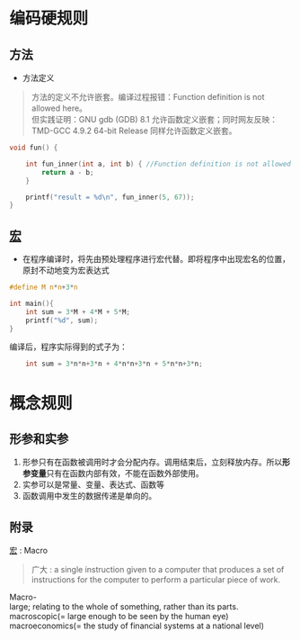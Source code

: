 # 编码硬规则
## 方法

- 方法定义
> 方法的定义不允许嵌套。编译过程报错：Function definition is not allowed here。   
但实践证明：GNU gdb (GDB) 8.1 允许函数定义嵌套；同时网友反映：TMD-GCC 4.9.2 64-bit Release 同样允许函数定义嵌套。

``` C
void fun() {

    int fun_inner(int a, int b) { //Function definition is not allowed here.
        return a - b;
    }

    printf("result = %d\n", fun_inner(5, 67));
}
```


## [宏](#宏)

- 在程序编译时，将先由预处理程序进行宏代替。即将程序中出现宏名的位置，原封不动地变为宏表达式  
``` C
#define M n*n+3*n

int main(){
    int sum = 3*M + 4*M + 5*M;
    printf("%d", sum);
}
```  
编译后，程序实际得到的式子为：
``` C
    int sum = 3*n*n+3*n + 4*n*n+3*n + 5*n*n+3*n;
```

# 概念规则
## 形参和实参
1) 形参只有在函数被调用时才会分配内存。调用结束后，立刻释放内存。所以**形参变量**只有在函数内部有效，不能在函数外部使用。
2) 实参可以是常量、变量、表达式、函数等
3) 函数调用中发生的数据传递是单向的。


## 附录
[宏](@宏) : Macro  
> 广大 : a single instruction given to a computer that produces a set of instructions for the computer to perform a particular piece of work.  

Macro-  
large; relating to the whole of something, rather than its parts.  
macroscopic(= large enough to be seen by the human eye)  
macroeconomics(= the study of financial systems at a national level)
